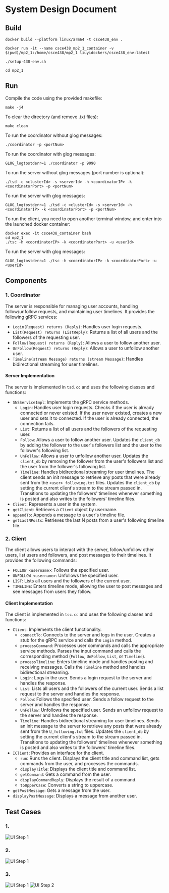 # System Design Document

## Build

    docker build --platform linux/arm64 -t csce438_env .

    docker run -it --name csce438_mp2_1_container -v $(pwd)/mp2_1:/home/csce438/mp2_1 liuyidockers/csce438_env:latest

    ./setup-438-env.sh

    cd mp2_1

## Run

Compile the code using the provided makefile:

    make -j4

To clear the directory (and remove .txt files):

    make clean

To run the coordinator without glog messages:

    ./coordinator -p <portNum>

To run the coordinator with glog messages:

    GLOG_logtostderr=1 ./coordinator -p 9090

To run the server without glog messages (port number is optional):

    ./tsd -c <clusterId> -s <serverId> -h <coordinatorIP> -k <coordinatorPort> -p <portNum>

To run the server with glog messages:

    GLOG_logtostderr=1 ./tsd -c <clusterId> -s <serverId> -h <coordinatorIP> -k <coordinatorPort> -p <portNum>

To run the client, you need to open another terminal window, and enter into the launched docker container:

    docker exec -it csce438_container bash
    cd mp2_1
    ./tsc -h <coordinatorIP> -k <coordinatorPort> -u <userId>

To run the server with glog messages:

    GLOG_logtostderr=1 ./tsc -h <coordinatorIP> -k <coordinatorPort> -u <userId>

## Components

### 1. Coordinator

The server is responsible for managing user accounts, handling follow/unfollow requests, and maintaining user timelines. It provides the following gRPC services:

- `Login(Request) returns (Reply)`: Handles user login requests.
- `List(Request) returns (ListReply)`: Returns a list of all users and the followers of the requesting user.
- `Follow(Request) returns (Reply)`: Allows a user to follow another user.
- `UnFollow(Request) returns (Reply)`: Allows a user to unfollow another user.
- `Timeline(stream Message) returns (stream Message)`: Handles bidirectional streaming for user timelines.

#### Server Implementation

The server is implemented in `tsd.cc` and uses the following classes and functions:

- `SNSServiceImpl`: Implements the gRPC service methods.
  - `Login`: Handles user login requests. Checks if the user is already connected or never existed. If the user never existed, creates a new user and sets it to connected. If the user is already connected, the connection fails.
  - `List`: Returns a list of all users and the followers of the requesting user.
  - `Follow`: Allows a user to follow another user. Updates the `client_db` by adding the follower to the user's followers list and the user to the follower's following list.
  - `UnFollow`: Allows a user to unfollow another user. Updates the `client_db` by removing the follower from the user's followers list and the user from the follower's following list.
  - `Timeline`: Handles bidirectional streaming for user timelines. The client sends an init message to retrieve any posts that were already sent from the `<user>_following.txt` files. Updates the `client_db` by setting the current client's stream to the stream passed in. Transitions to updating the followers' timelines whenever something is posted and also writes to the followers' timeline files.
- `Client`: Represents a user in the system.
- `getClient`: Retrieves a `Client` object by username.
- `appendTo`: Appends a message to a user's timeline file.
- `getLastNPosts`: Retrieves the last N posts from a user's following timeline file.

### 2. Client

The client allows users to interact with the server, follow/unfollow other users, list users and followers, and post messages to their timelines. It provides the following commands:

- `FOLLOW <username>`: Follows the specified user.
- `UNFOLLOW <username>`: Unfollows the specified user.
- `LIST`: Lists all users and the followers of the current user.
- `TIMELINE`: Enters timeline mode, allowing the user to post messages and see messages from users they follow.

#### Client Implementation

The client is implemented in `tsc.cc` and uses the following classes and functions:

- `Client`: Implements the client functionality.
  - `connectTo`: Connects to the server and logs in the user. Creates a stub for the gRPC service and calls the `Login` method.
  - `processCommand`: Processes user commands and calls the appropriate service methods. Parses the input command and calls the corresponding method (`Follow`, `UnFollow`, `List`, or `Timeline`).
  - `processTimeline`: Enters timeline mode and handles posting and receiving messages. Calls the `Timeline` method and handles bidirectional streaming.
  - `Login`: Logs in the user. Sends a login request to the server and handles the response.
  - `List`: Lists all users and the followers of the current user. Sends a list request to the server and handles the response.
  - `Follow`: Follows the specified user. Sends a follow request to the server and handles the response.
  - `UnFollow`: Unfollows the specified user. Sends an unfollow request to the server and handles the response.
  - `Timeline`: Handles bidirectional streaming for user timelines. Sends an init message to the server to retrieve any posts that were already sent from the `U_following.txt` files. Updates the `client_db` by setting the current client's stream to the stream passed in. Transitions to updating the followers' timelines whenever something is posted and also writes to the followers' timeline files.
- `IClient`: Provides an interface for the client.
  - `run`: Runs the client. Displays the client title and command list, gets commands from the user, and processes the commands.
  - `displayTitle`: Displays the client title and command list.
  - `getCommand`: Gets a command from the user.
  - `displayCommandReply`: Displays the result of a command.
  - `toUpperCase`: Converts a string to uppercase.
- `getPostMessage`: Gets a message from the user.
- `displayPostMessage`: Displays a message from another user.

## Test Cases

### 1.

![UI Step 1](images/t1u1.png)

### 2.

![UI Step 1](images/t2u1.png)

### 3.

![UI Step 1](images/t3u1.png)
![UI Step 2](images/t3u2.png)
